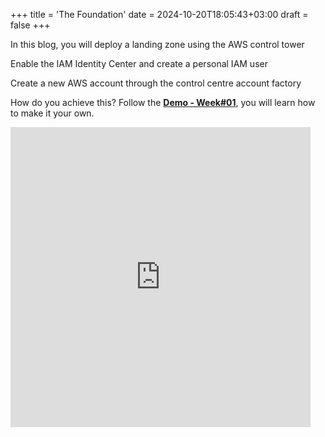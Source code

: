 +++
title = 'The Foundation'
date = 2024-10-20T18:05:43+03:00
draft = false
+++

In this blog, you will deploy a landing zone using the AWS control tower

Enable the IAM Identity Center and create a personal IAM user

Create a new AWS account through the control centre account factory

How do you achieve this? Follow the **[Demo - Week#01](https://www.loom.com/share/bbff5f6018d74a829f0cb010a25cdd2a?sid=9ce6001e-36e3-40e7-9275-30dfb434974a)**, you will learn how to make it your own.

<iframe src="https://giphy.com/embed/Aivv7yu3DIP7q2ROG2" width="480" height="480" style="" frameBorder="0" class="giphy-embed" allowFullScreen></iframe>
